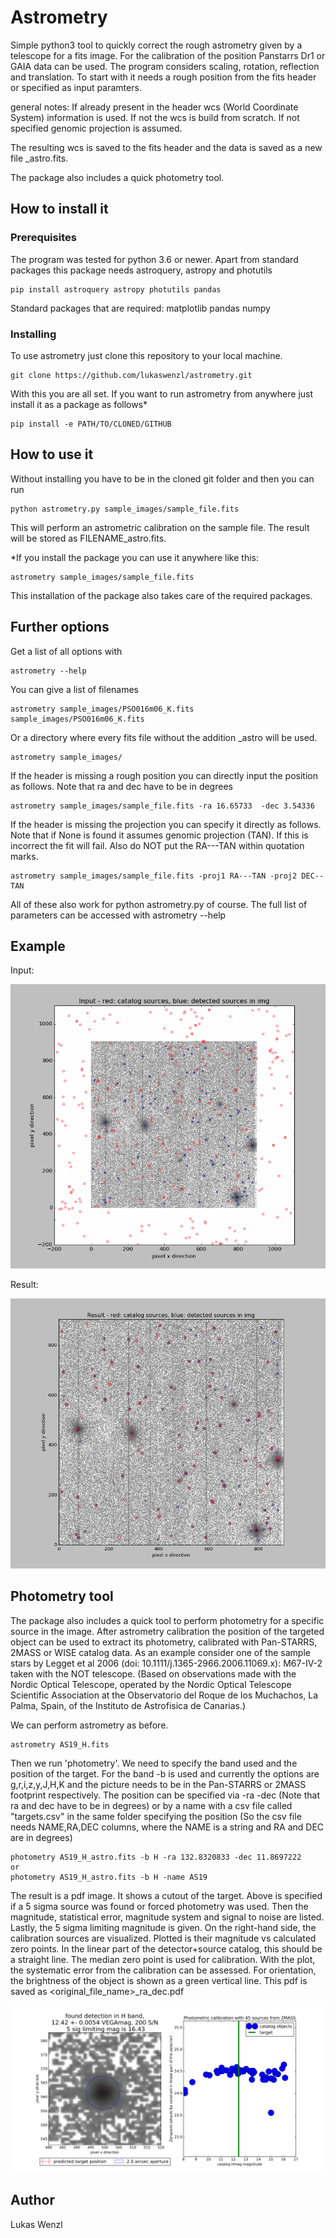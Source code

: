 # Astrometry

Simple python3 tool to quickly correct the rough astrometry given by a telescope for a fits image. For the calibration of the position Panstarrs Dr1 or GAIA data can be used. The program considers scaling, rotation, reflection and translation. To start with it needs a rough position from the fits header or specified as input paramters.

general notes: If already present in the header wcs (World Coordinate System) information is used. If not the wcs is build from scratch. If not specified genomic projection is assumed.

The resulting wcs is saved to the fits header and the data is saved as a new file <filename>_astro.fits.
  
The package also includes a quick photometry tool.



## How to install it

### Prerequisites

The program was tested for python 3.6 or newer.
Apart from standard packages this package needs astroquery, astropy and photutils

```
pip install astroquery astropy photutils pandas

```

Standard packages that are required: matplotlib pandas numpy

### Installing

To use astrometry just clone this repository to your local machine.

```
git clone https://github.com/lukaswenzl/astrometry.git
```

With this you are all set. If you want to run astrometry from anywhere just install it as a package as follows*

```
pip install -e PATH/TO/CLONED/GITHUB
```

## How to use it

Without installing you have to be in the cloned git folder and then you can run

```
python astrometry.py sample_images/sample_file.fits
```

This will perform an astrometric calibration on the sample file. The result will be stored as FILENAME_astro.fits. 

*If you install the package you can use it anywhere like this:

```
astrometry sample_images/sample_file.fits
```

This installation of the package also takes care of the required packages.


## Further options

Get a list of all options with

```
astrometry --help
```

You can give a list of filenames

```
astrometry sample_images/PSO016m06_K.fits sample_images/PSO016m06_K.fits
```

Or a directory where every fits file without the addition _astro will be used.

```
astrometry sample_images/
```

If the header is missing a rough position you can directly input the position as follows. Note that ra and dec have to be in degrees

```
astrometry sample_images/sample_file.fits -ra 16.65733  -dec 3.54336
```

If the header is missing the projection you can specify it directly as follows. Note that if None is found it assumes genomic projection (TAN). If this is incorrect the fit will fail. Also do NOT put the RA---TAN within quotation marks.

```
astrometry sample_images/sample_file.fits -proj1 RA---TAN -proj2 DEC--TAN
```

All of these also work for python astrometry.py of course.
The full list of parameters can be accessed with astrometry --help

## Example

Input:

![Input read from file and loaded from online catalog](sample_images/sample_file_input.gif)

Result:

![Result](sample_images/sample_file_result.gif)

## Photometry tool

The package also includes a quick tool to perform photometry for a specific source in the image. After astrometry calibration the position of the targeted object can be used to extract its photometry, calibrated with Pan-STARRS, 2MASS or WISE catalog data. As an example consider one of the sample stars by Legget et al 2006 (doi: 10.1111/j.1365-2966.2006.11069.x): M67-IV-2 taken with the NOT telescope. (Based on observations made with the Nordic Optical Telescope, operated by the Nordic Optical Telescope Scientific Association at the Observatorio del Roque de los Muchachos, La Palma, Spain, of the Instituto de Astrofisica de Canarias.)

We can perform astrometry as before.
```
astrometry AS19_H.fits
```

Then we run 'photometry'. We need to specify the band used and the position of the target. For the band -b is used and currently the options are g,r,i,z,y,J,H,K and the picture needs to be in the Pan-STARRS or 2MASS footprint respectively. 
The position can be specified via -ra -dec (Note that ra and dec have to be in degrees) or by a name with a csv file called "targets.csv" in the same folder specifying the position (So the csv file needs NAME,RA,DEC columns, where the NAME is a string and RA and DEC are in degrees) 

```
photometry AS19_H_astro.fits -b H -ra 132.8320833 -dec 11.8697222
or
photometry AS19_H_astro.fits -b H -name AS19
```

The result is a pdf image. It shows a cutout of the target. Above is specified if a 5 sigma source was found or forced photometry was used. Then the magnitude, statistical error, magnitude system and signal to noise are listed. Lastly, the 5 sigma limiting magnitude is given. On the right-hand side, the calibration sources are visualized. Plotted is their magnitude vs calculated zero points. In the linear part of the detector+source catalog, this should be a straight line. The median zero point is used for calibration. With the plot, the systematic error from the calibration can be assessed. For orientation, the brightness of the object is shown as a green vertical line. This pdf is saved as <original_file_name>_ra<ra>_dec<dec>.pdf 

![Result of photometry extraction](sample_images/AS19_photometry_result.png)




## Author

Lukas Wenzl 
